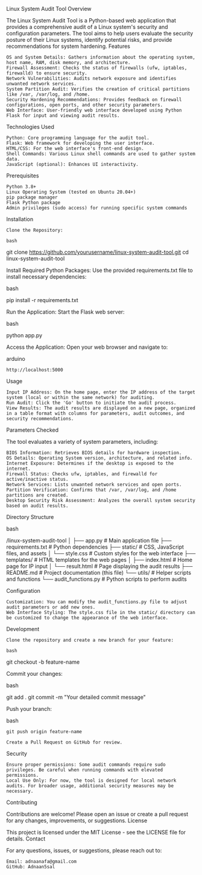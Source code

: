 Linux System Audit Tool
Overview

The Linux System Audit Tool is a Python-based web application that provides a comprehensive audit of a Linux system's security and configuration parameters. The tool aims to help users evaluate the security posture of their Linux systems, identify potential risks, and provide recommendations for system hardening.
Features

    OS and System Details: Gathers information about the operating system, host name, RAM, disk memory, and architecture.
    Firewall Assessment: Checks the status of firewalls (ufw, iptables, firewalld) to ensure security.
    Network Vulnerabilities: Audits network exposure and identifies unwanted network services.
    System Partition Audit: Verifies the creation of critical partitions like /var, /var/log, and /home.
    Security Hardening Recommendations: Provides feedback on firewall configurations, open ports, and other security parameters.
    Web Interface: User-friendly web interface developed using Python Flask for input and viewing audit results.

Technologies Used

    Python: Core programming language for the audit tool.
    Flask: Web framework for developing the user interface.
    HTML/CSS: For the web interface's front-end design.
    Shell Commands: Various Linux shell commands are used to gather system data.
    JavaScript (optional): Enhances UI interactivity.

Prerequisites

    Python 3.8+
    Linux Operating System (tested on Ubuntu 20.04+)
    pip package manager
    Flask Python package
    Admin privileges (sudo access) for running specific system commands

Installation

    Clone the Repository:

    bash

git clone https://github.com/yourusername/linux-system-audit-tool.git
cd linux-system-audit-tool

Install Required Python Packages: Use the provided requirements.txt file to install necessary dependencies:

bash

pip install -r requirements.txt

Run the Application: Start the Flask web server:

bash

python app.py

Access the Application: Open your web browser and navigate to:

arduino

    http://localhost:5000

Usage

    Input IP Address: On the home page, enter the IP address of the target system (local or within the same network) for auditing.
    Run Audit: Click the 'Go' button to initiate the audit process.
    View Results: The audit results are displayed on a new page, organized in a table format with columns for parameters, audit outcomes, and security recommendations.

Parameters Checked

The tool evaluates a variety of system parameters, including:

    BIOS Information: Retrieves BIOS details for hardware inspection.
    OS Details: Operating System version, architecture, and related info.
    Internet Exposure: Determines if the desktop is exposed to the internet.
    Firewall Status: Checks ufw, iptables, and firewalld for active/inactive status.
    Network Services: Lists unwanted network services and open ports.
    Partition Verification: Confirms that /var, /var/log, and /home partitions are created.
    Desktop Security Risk Assessment: Analyzes the overall system security based on audit results.

Directory Structure

bash

/linux-system-audit-tool
│
├── app.py                 # Main application file
├── requirements.txt       # Python dependencies
├── static/                # CSS, JavaScript files, and assets
│   └── style.css          # Custom styles for the web interface
├── templates/             # HTML templates for the web pages
│   ├── index.html         # Home page for IP input
│   └── result.html        # Page displaying the audit results
├── README.md              # Project documentation (this file)
└── utils/                 # Helper scripts and functions
    └── audit_functions.py # Python scripts to perform audits

Configuration

    Customization: You can modify the audit_functions.py file to adjust audit parameters or add new ones.
    Web Interface Styling: The style.css file in the static/ directory can be customized to change the appearance of the web interface.

Development

    Clone the repository and create a new branch for your feature:

    bash

git checkout -b feature-name

Commit your changes:

bash

git add .
git commit -m "Your detailed commit message"

Push your branch:

bash

    git push origin feature-name

    Create a Pull Request on GitHub for review.

Security

    Ensure proper permissions: Some audit commands require sudo privileges. Be careful when running commands with elevated permissions.
    Local Use Only: For now, the tool is designed for local network audits. For broader usage, additional security measures may be necessary.

Contributing

Contributions are welcome! Please open an issue or create a pull request for any changes, improvements, or suggestions.
License

This project is licensed under the MIT License - see the LICENSE file for details.
Contact

For any questions, issues, or suggestions, please reach out to:

    Email: adnaanafa@gmail.com
    GitHub: Adnaan5sal
